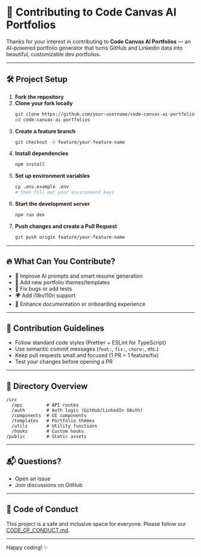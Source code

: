 # 🤝 Contributing to Code Canvas AI Portfolios

Thanks for your interest in contributing to **Code Canvas AI Portfolios** — an AI-powered portfolio generator that turns GitHub and LinkedIn data into beautiful, customizable dev portfolios.

---

## 🛠 Project Setup

1. **Fork the repository**
2. **Clone your fork locally**
   ```bash
   git clone https://github.com/your-username/code-canvas-ai-portfolios.git
   cd code-canvas-ai-portfolios
   ```
3. **Create a feature branch**
   ```bash
   git checkout -b feature/your-feature-name
   ```
4. **Install dependencies**
   ```bash
   npm install
   ```
5. **Set up environment variables**
   ```bash
   cp .env.example .env
   # then fill out your environment keys
   ```
6. **Start the development server**
   ```bash
   npm run dev
   ```
7. **Push changes and create a Pull Request**
   ```bash
   git push origin feature/your-feature-name
   ```

---

## 🔥 What Can You Contribute?

- 🧠 Improve AI prompts and smart resume generation
- 🎨 Add new portfolio themes/templates
- 🐛 Fix bugs or add tests
- 🌍 Add i18n/l10n support
- 📖 Enhance documentation or onboarding experience

---

## 🧭 Contribution Guidelines

- Follow standard code styles (Prettier + ESLint for TypeScript)
- Use semantic commit messages (`feat:`, `fix:`, `chore:`, etc.)
- Keep pull requests small and focused (1 PR = 1 feature/fix)
- Test your changes before opening a PR

---

## 📁 Directory Overview

```
/src
  /api         # API routes
  /auth        # Auth logic (GitHub/LinkedIn OAuth)
  /components  # UI components
  /templates   # Portfolio themes
  /utils       # Utility functions
  /hooks       # Custom hooks
/public        # Static assets
```

---

## 📬 Questions?

- Open an issue
- Join discussions on GitHub

---

## 🙏 Code of Conduct

This project is a safe and inclusive space for everyone. Please follow our [CODE_OF_CONDUCT.md](CODE_OF_CONDUCT.md).

---

Happy coding! ✨

